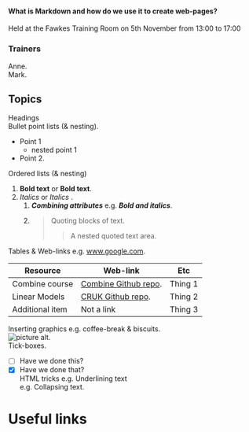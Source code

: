 #### What is Markdown and how do we use it to create web-pages?
Held at the Fawkes Training Room on 5th November from 13:00 to 17:00  

### Trainers
Anne.    
Mark.   

## Topics
Headings   
Bullet point lists (& nesting). 
* Point 1
   * nested point 1
* Point 2.  

Ordered lists (& nesting)   
1. __Bold text__ or **Bold text**.   
2. _Italics_ or *Italics* .   
   1. ___Combining attributes___  e.g. ***Bold and italics***.   
   2. >Quoting blocks of text.  
      >>A nested quoted text area.   
      
Tables & Web-links             e.g. www.google.com.      

Resource        | Web-link                                                                                     | Etc   
--------------- | -------------------------------------------------------------------------------------------- | ---------   
Combine course  | [Combine Github repo](http://combine-australia.github.io/2016-05-11-RNAseq/).                | Thing 1   
Linear Models   | [CRUK Github repo](https://bioinformatics-core-shared-training.github.io/linear-models-r/).  | Thing 2   
Additional item | Not a link                                                                        | Thing 3   

Inserting graphics    e.g. coffee-break & biscuits.   
![picture alt](img/Tea_Biscuits.jpg "Tea and biscuits anyone?").  
Tick-boxes.  
- [ ] Have we done this?
- [x] Have we done that?   
HTML tricks           e.g. Underlining text     
                      e.g. Collapsing text.    

# Useful links
